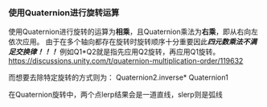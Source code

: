 ### 使用Quaternion进行旋转运算
使用Quaternion进行旋转的运算为**相乘**，且Quaternion乘法为**右乘**，即从右向左依次应用。
由于在多个轴向都存在旋转时旋转顺序十分重要因此***四元数乘法不满足交换律！！！***
例如Q1\*Q2就是指先应用Q2旋转，再应用Q1旋转。
https://discussions.unity.com/t/quaternion-multiplication-order/119632

而想要去除特定旋转的方式则为：
 Quaternion2.inverse\* Quaternion1

在Quaternion旋转中，两个点lerp结果会是一道直线，slerp则是弧线

